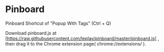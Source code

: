 Pinboard
========

Pinboard Shortcut of "Popup With Tags" (Ctrl + Q)

Download pinboard.js at [https://raw.githubusercontent.com/leplay/pinboard/master/pinboard.js] , then drag it to the Chrome extension page( chrome://extensions/ ).
